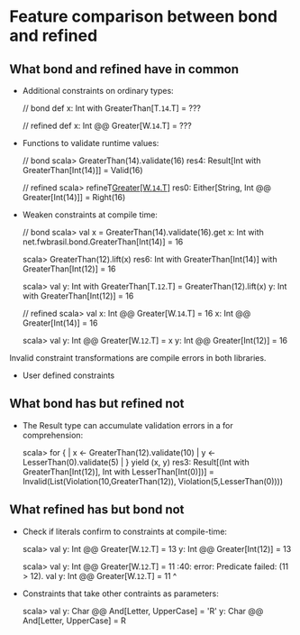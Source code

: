 # Feature comparison between bond and refined

## What bond and refined have in common

* Additional constraints on ordinary types:

    // bond
    def x: Int with GreaterThan[T.`14`.T] = ???

    // refined
    def x: Int @@ Greater[W.`14`.T] = ???

* Functions to validate runtime values:

    // bond
    scala> GreaterThan(14).validate(16)
    res4: Result[Int with GreaterThan[Int(14)]] = Valid(16)

    // refined
    scala> refineT[Greater[W.`14`.T]](16)
    res0: Either[String, Int @@ Greater[Int(14)]] = Right(16)

* Weaken constraints at compile time:

    // bond
    scala> val x = GreaterThan(14).validate(16).get
    x: Int with net.fwbrasil.bond.GreaterThan[Int(14)] = 16

    scala> GreaterThan(12).lift(x)
    res6: Int with GreaterThan[Int(14)] with GreaterThan[Int(12)] = 16

    scala> val y: Int with GreaterThan[T.`12`.T] = GreaterThan(12).lift(x)
    y: Int with GreaterThan[Int(12)] = 16

    // refined
    scala> val x: Int @@ Greater[W.`14`.T] = 16
    x: Int @@ Greater[Int(14)] = 16

    scala> val y: Int @@ Greater[W.`12`.T] = x
    y: Int @@ Greater[Int(12)] = 16

 Invalid constraint transformations are compile errors in both libraries.

* User defined constraints

## What bond has but refined not

* The Result type can accumulate validation errors in a for comprehension:

    scala> for {
         |   x <- GreaterThan(12).validate(10)
         |   y <- LesserThan(0).validate(5)
         | } yield (x, y)
    res3: Result[(Int with GreaterThan[Int(12)], Int with LesserThan[Int(0)])] = Invalid(List(Violation(10,GreaterThan(12)), Violation(5,LesserThan(0))))

## What refined has but bond not

* Check if literals confirm to constraints at compile-time:

    scala> val y: Int @@ Greater[W.`12`.T] = 13
    y: Int @@ Greater[Int(12)] = 13

    scala> val y: Int @@ Greater[W.`12`.T] = 11
    <console>:40: error: Predicate failed: (11 > 12).
           val y: Int @@ Greater[W.`12`.T] = 11
                                             ^

* Constraints that take other contraints as parameters:

    scala> val y: Char @@ And[Letter, UpperCase] = 'R'
    y: Char @@ And[Letter, UpperCase] = R
